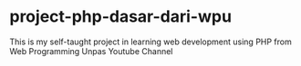 # project-php-dasar-dari-wpu
This is my self-taught project in learning web development using PHP from Web Programming Unpas Youtube Channel

